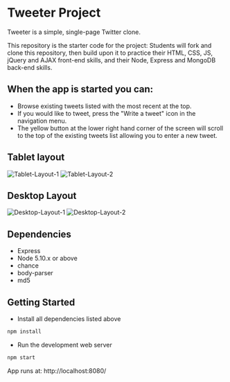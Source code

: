 # Tweeter Project

Tweeter is a simple, single-page Twitter clone.

This repository is the starter code for the project: Students will fork and clone this repository, then build upon it to practice their HTML, CSS, JS, jQuery and AJAX front-end skills, and their Node, Express and MongoDB back-end skills.

## When the app is started you can:

- Browse existing tweets listed with the most recent at the top.
- If you would like to tweet, press the "Write a tweet" icon in the navigation menu.
- The yellow button at the lower right hand corner of the screen will scroll to the top of the existing tweets list allowing you to enter a new tweet.

## Tablet layout

![Tablet-Layout-1]()
![Tablet-Layout-2]()

## Desktop Layout

![Desktop-Layout-1]()
![Desktop-Layout-2]()

## Dependencies

- Express
- Node 5.10.x or above
- chance
- body-parser
- md5

## Getting Started

- Install all dependencies listed above

```bash
npm install
```

- Run the development web server

```bash
npm start
```

App runs at: http://localhost:8080/
